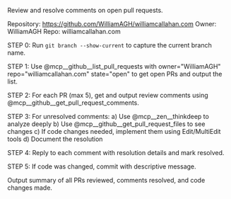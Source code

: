 Review and resolve comments on open pull requests.

Repository: https://github.com/WilliamAGH/williamcallahan.com
Owner: WilliamAGH
Repo: williamcallahan.com

STEP 0: Run `git branch --show-current` to capture the current branch name.

STEP 1: Use @mcp__github__list_pull_requests with owner="WilliamAGH" repo="williamcallahan.com" state="open" to get open PRs and output the list.

STEP 2: For each PR (max 5), get and output review comments using @mcp__github__get_pull_request_comments.

STEP 3: For unresolved comments:
 a) Use @mcp__zen__thinkdeep to analyze deeply
 b) Use @mcp__github__get_pull_request_files to see changes
 c) If code changes needed, implement them using Edit/MultiEdit tools
 d) Document the resolution

STEP 4: Reply to each comment with resolution details and mark resolved.

STEP 5: If code was changed, commit with descriptive message.

Output summary of all PRs reviewed, comments resolved, and code changes made.
